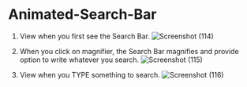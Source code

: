 # Animated-Search-Bar


1. View when you first see the Search Bar.
![Screenshot (114)](https://user-images.githubusercontent.com/90818051/168877443-ded0a60e-d3dc-47c1-8413-7a29a6e74695.png)

2. When you click on magnifier, the Search Bar magnifies and provide option to write whatever you search.
![Screenshot (115)](https://user-images.githubusercontent.com/90818051/168877461-0c346bd8-c90f-47ef-a8c3-5dd494eae462.png)

3. View when you TYPE something to search.
![Screenshot (116)](https://user-images.githubusercontent.com/90818051/168877469-b89bd2ba-2917-45eb-a915-fc1378573cfc.png)
